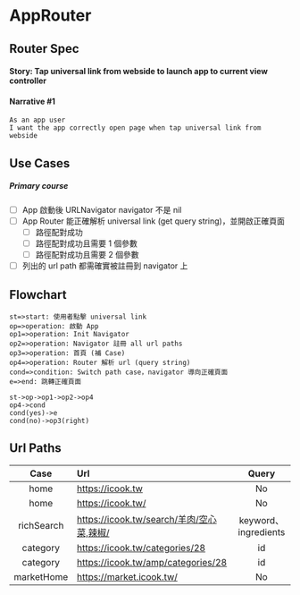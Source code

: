 # AppRouter

## Router Spec
#### Story: Tap universal link from webside to launch app to current view controller

#### Narrative #1
    As an app user
    I want the app correctly open page when tap universal link from webside

## Use Cases
##### Primary course
- [ ] App 啟動後 URLNavigator navigator 不是 nil
- [ ] App Router 能正確解析 universal link (get query string)，並開啟正確頁面
	- [ ] 路徑配對成功
	- [ ] 路徑配對成功且需要 1 個參數
	- [ ] 路徑配對成功且需要 2 個參數
- [ ] 列出的 url path 都需確實被註冊到 navigator 上

## Flowchart
```flow
st=>start: 使用者點擊 universal link
op=>operation: 啟動 App
op1=>operation: Init Navigator
op2=>operation: Navigator 註冊 all url paths
op3=>operation: 首頁 (補 Case)
op4=>operation: Router 解析 url (query string)
cond=>condition: Switch path case，navigator 導向正確頁面
e=>end: 跳轉正確頁面

st->op->op1->op2->op4
op4->cond
cond(yes)->e
cond(no)->op3(right)
```

## Url Paths
| Case | Url | Query |
| :----: | :---- | :----: |
| home | https://icook.tw | No |
| home | https://icook.tw/ | No |
| richSearch | https://icook.tw/search/羊肉/空心菜,辣椒/ | keyword、ingredients |
| category | https://icook.tw/categories/28 |  id  |
| category | https://icook.tw/amp/categories/28 |  id  |
| marketHome | https://market.icook.tw/ | No |


